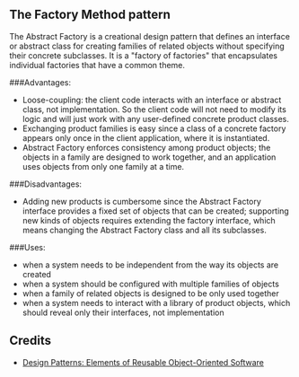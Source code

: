 ## The Factory Method pattern
The Abstract Factory is a creational design pattern that defines an interface or abstract class for creating families of related objects without specifying their concrete subclasses. It is a "factory of factories" that encapsulates individual factories that have a common theme.

###Advantages:
 * Loose-coupling: the client code interacts with an interface or abstract class, not implementation. So the client code will not need to modify its logic and will just work with any user-defined concrete product classes.
 * Exchanging product families is easy since a class of a concrete factory appears only once in the client application, where it is instantiated.
 * Abstract Factory enforces consistency among product objects; the objects in a family are designed to work together, and an application uses objects from only one family at a time.

###Disadvantages:
* Adding new products is cumbersome since the Abstract Factory interface provides a fixed set of objects that can be created; supporting new kinds of objects requires extending the factory interface, which means changing the Abstract Factory class and all its subclasses.

###Uses:
 * when a system needs to be independent from the way its objects are created
 * when a system should be configured with multiple families of objects
 * when a family of related objects is designed to be only used together
 * when a system needs to interact with a library of product objects, which should reveal only their interfaces, not implementation

## Credits

* [Design Patterns: Elements of Reusable Object-Oriented Software](http://www.amazon.com/Design-Patterns-Elements-Reusable-Object-Oriented/dp/0201633612)